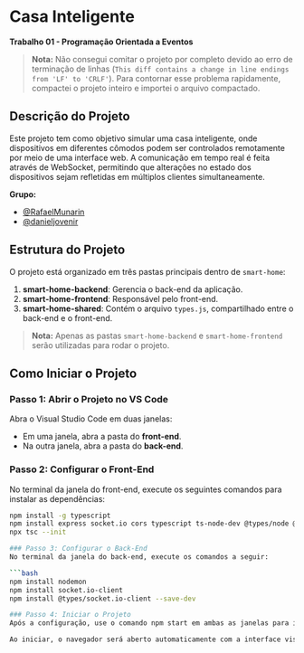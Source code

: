 # Casa Inteligente
**Trabalho 01 - Programação Orientada a Eventos**

> **Nota:** Não consegui comitar o projeto por completo devido ao erro de terminação de linhas (`This diff contains a change in line endings from 'LF' to 'CRLF'`). Para contornar esse problema rapidamente, compactei o projeto inteiro e importei o arquivo compactado.

## Descrição do Projeto
Este projeto tem como objetivo simular uma casa inteligente, onde dispositivos em diferentes cômodos podem ser controlados remotamente por meio de uma interface web. A comunicação em tempo real é feita através de WebSocket, permitindo que alterações no estado dos dispositivos sejam refletidas em múltiplos clientes simultaneamente.

**Grupo:**  
- [@RafaelMunarin](https://github.com/RafaelMunarin)
- [@danieljovenir](https://github.com/danieljovenir)

## Estrutura do Projeto
O projeto está organizado em três pastas principais dentro de `smart-home`:
1. **smart-home-backend**: Gerencia o back-end da aplicação.
2. **smart-home-frontend**: Responsável pelo front-end.
3. **smart-home-shared**: Contém o arquivo `types.js`, compartilhado entre o back-end e o front-end.

> **Nota:** Apenas as pastas `smart-home-backend` e `smart-home-frontend` serão utilizadas para rodar o projeto.

## Como Iniciar o Projeto

### Passo 1: Abrir o Projeto no VS Code
Abra o Visual Studio Code em duas janelas:
- Em uma janela, abra a pasta do **front-end**.
- Na outra janela, abra a pasta do **back-end**.

### Passo 2: Configurar o Front-End
No terminal da janela do front-end, execute os seguintes comandos para instalar as dependências:

```bash
npm install -g typescript
npm install express socket.io cors typescript ts-node-dev @types/node @types/express @types/socket.io
npx tsc --init

### Passo 3: Configurar o Back-End
No terminal da janela do back-end, execute os comandos a seguir:

```bash
npm install nodemon
npm install socket.io-client
npm install @types/socket.io-client --save-dev

### Passo 4: Iniciar o Projeto
Após a configuração, use o comando npm start em ambas as janelas para iniciar os servidores do front-end e back-end.

Ao iniciar, o navegador será aberto automaticamente com a interface visual do projeto.